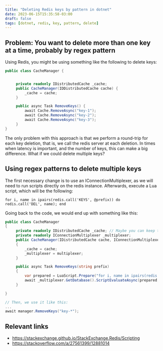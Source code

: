 ```yaml
---
title: "Deleting Redis keys by pattern in dotnet"
date: 2023-06-15T15:35:58-03:00
draft: false
tags: [dotnet, redis, key, pattern, delete]
---
```


## Problem: You want to delete more than one key at a time, probably by regex pattern
Using Redis, you might be using something like the following to delete keys:
```csharp
public class CacheManager {


     private readonly IDistributedCache _cache;
     public CacheManager(IDDistributedCache cache) {
         _cache = cache;
     }

     public async Task RemoveKeys() {
         await Cache.RemoveAsync("key-1");
         await Cache.RemoveAsync("key-2");
         await Cache.RemoveAsync("key-3");
     }
}

```
The only problem with this approach is that we perform a round-trip for each key deletion, that is, we call the redis server at each deletion.
In times when latency is important, and the number of keys, this can make a big difference.
What if we could delete multiple keys?

## Using regex patterns to delete multiple keys
The first necessary change is to use an IConnectionMultiplexer, as we will need to run scripts directly on the redis instance.
Afterwards, execute a Lua script, which will be the following:

`for i, name in ipairs(redis.call('KEYS', @prefix)) do redis.call('DEL', name); end`

Going back to the code, we would end up with something like this:

```csharp
public class CacheManager
{
     private readonly IDistributedCache _cache; // Maybe you can keep this for use in other methods
     private readonly IConnectionMultiplexer _multiplexer;
     public CacheManager(IDistributedCache cache, IConnectionMultiplexer multiplexer)
     {
         _cache = cache;
         _multiplexer = multiplexer;
     }

     public async Task RemoveKeys(string prefix)
     {
         var prepared = LuaScript.Prepare("for i, name in ipairs(redis.call('KEYS', @prefix)) do redis.call('DEL', name); end");
         await _multiplexer.GetDatabase().ScriptEvaluateAsync(prepared, new { prefix = prefix });
     }

}

// Then, we use it like this:
...
await manager.RemoveKeys("key-*");

```



## Relevant links
- https://stackexchange.github.io/StackExchange.Redis/Scripting
- https://stackoverflow.com/a/27561399/12881014
